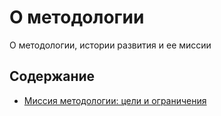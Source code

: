 # О методологии

О методологии, истории развития и ее миссии

## Содержание

- [Миссия методологии: цели и ограничения](mission.md)
